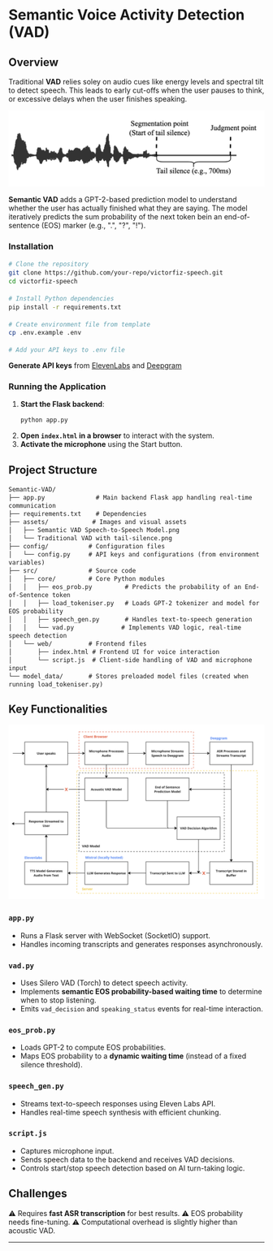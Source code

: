 # Semantic Voice Activity Detection (VAD)

## Overview
Traditional **VAD** relies soley on audio cues like energy levels and spectral tilt to detect speech. This leads to early cut-offs when the user pauses to think, or excessive delays when the user finishes speaking. 

<div align="center">
  <img src="assets/Traditional%20VAD%20with%20tail-silence.png" alt="Traditional VAD with tail-silence" width="550">
</div>

**Semantic VAD** adds a GPT-2-based prediction model to understand whether the user has actually finished what they are saying. The model iteratively predicts the sum probability of the next token bein an end-of-sentence (EOS) marker (e.g., ".", "?", "!").


### Installation
```sh
# Clone the repository
git clone https://github.com/your-repo/victorfiz-speech.git
cd victorfiz-speech

# Install Python dependencies
pip install -r requirements.txt

# Create environment file from template
cp .env.example .env

# Add your API keys to .env file
```
**Generate API keys** from [ElevenLabs](https://elevenlabs.io/app/settings/api-keys) and [Deepgram](https://developers.deepgram.com/docs/create-additional-api-keys)

### Running the Application
1. **Start the Flask backend**:
   ```sh
   python app.py
   ```
2. **Open `index.html` in a browser** to interact with the system.
3. **Activate the microphone** using the Start button.

## Project Structure
```plaintext
Semantic-VAD/
├── app.py              # Main backend Flask app handling real-time communication
├── requirements.txt    # Dependencies
├── assets/            # Images and visual assets
│   ├── Semantic VAD Speech-to-Speech Model.png
│   └── Traditional VAD with tail-silence.png
├── config/           # Configuration files
│   └── config.py     # API keys and configurations (from environment variables)
├── src/              # Source code
│   ├── core/         # Core Python modules
│   │   ├── eos_prob.py         # Predicts the probability of an End-of-Sentence token
│   │   ├── load_tokeniser.py   # Loads GPT-2 tokenizer and model for EOS probability
│   │   ├── speech_gen.py       # Handles text-to-speech generation
│   │   └── vad.py             # Implements VAD logic, real-time speech detection
│   └── web/          # Frontend files
│       ├── index.html # Frontend UI for voice interaction
│       └── script.js  # Client-side handling of VAD and microphone input
└── model_data/       # Stores preloaded model files (created when running load_tokeniser.py)
```

## Key Functionalities

<div align="center">
  <img src="assets/Semantic%20VAD%20Speech-to-Speech%20Model.png" alt="Semantic VAD Speech-to-Speech Model" width="1000">
</div>

### `app.py`
- Runs a Flask server with WebSocket (SocketIO) support.
- Handles incoming transcripts and generates responses asynchronously.

### `vad.py`
- Uses Silero VAD (Torch) to detect speech activity.
- Implements **semantic EOS probability-based waiting time** to determine when to stop listening.
- Emits `vad_decision` and `speaking_status` events for real-time interaction.

### `eos_prob.py`
- Loads GPT-2 to compute EOS probabilities.
- Maps EOS probability to a **dynamic waiting time** (instead of a fixed silence threshold).

### `speech_gen.py`
- Streams text-to-speech responses using Eleven Labs API.
- Handles real-time speech synthesis with efficient chunking.

### `script.js`
- Captures microphone input.
- Sends speech data to the backend and receives VAD decisions.
- Controls start/stop speech detection based on AI turn-taking logic.

## Challenges
⚠ Requires **fast ASR transcription** for best results.
⚠ EOS probability needs fine-tuning.
⚠ Computational overhead is slightly higher than acoustic VAD.

---

